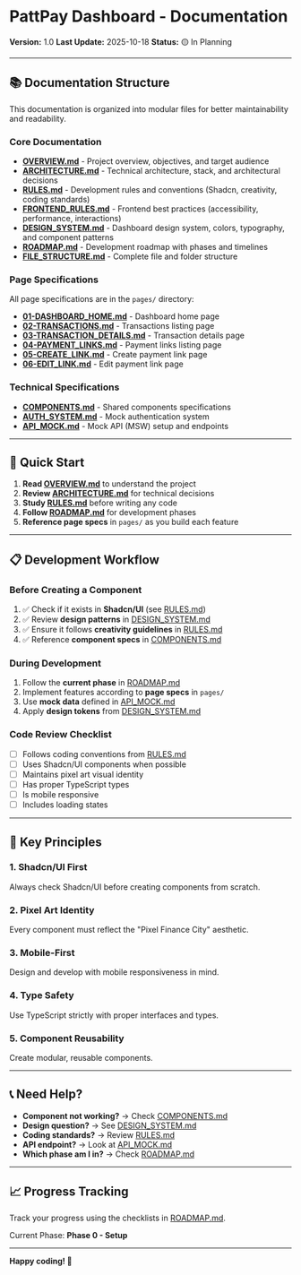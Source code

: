 # PattPay Dashboard - Documentation

**Version:** 1.0
**Last Update:** 2025-10-18
**Status:** 🟡 In Planning

---

## 📚 Documentation Structure

This documentation is organized into modular files for better maintainability and readability.

### Core Documentation

- **[OVERVIEW.md](./OVERVIEW.md)** - Project overview, objectives, and target audience
- **[ARCHITECTURE.md](./ARCHITECTURE.md)** - Technical architecture, stack, and architectural decisions
- **[RULES.md](./RULES.md)** - Development rules and conventions (Shadcn, creativity, coding standards)
- **[FRONTEND_RULES.md](./FRONTEND_RULES.md)** - Frontend best practices (accessibility, performance, interactions)
- **[DESIGN_SYSTEM.md](./DESIGN_SYSTEM.md)** - Dashboard design system, colors, typography, and component patterns
- **[ROADMAP.md](./ROADMAP.md)** - Development roadmap with phases and timelines
- **[FILE_STRUCTURE.md](./FILE_STRUCTURE.md)** - Complete file and folder structure

### Page Specifications

All page specifications are in the `pages/` directory:

- **[01-DASHBOARD_HOME.md](./pages/01-DASHBOARD_HOME.md)** - Dashboard home page
- **[02-TRANSACTIONS.md](./pages/02-TRANSACTIONS.md)** - Transactions listing page
- **[03-TRANSACTION_DETAILS.md](./pages/03-TRANSACTION_DETAILS.md)** - Transaction details page
- **[04-PAYMENT_LINKS.md](./pages/04-PAYMENT_LINKS.md)** - Payment links listing page
- **[05-CREATE_LINK.md](./pages/05-CREATE_LINK.md)** - Create payment link page
- **[06-EDIT_LINK.md](./pages/06-EDIT_LINK.md)** - Edit payment link page

### Technical Specifications

- **[COMPONENTS.md](./COMPONENTS.md)** - Shared components specifications
- **[AUTH_SYSTEM.md](./AUTH_SYSTEM.md)** - Mock authentication system
- **[API_MOCK.md](./API_MOCK.md)** - Mock API (MSW) setup and endpoints

---

## 🚀 Quick Start

1. **Read [OVERVIEW.md](./OVERVIEW.md)** to understand the project
2. **Review [ARCHITECTURE.md](./ARCHITECTURE.md)** for technical decisions
3. **Study [RULES.md](./RULES.md)** before writing any code
4. **Follow [ROADMAP.md](./ROADMAP.md)** for development phases
5. **Reference page specs** in `pages/` as you build each feature

---

## 📋 Development Workflow

### Before Creating a Component

1. ✅ Check if it exists in **Shadcn/UI** (see [RULES.md](./RULES.md))
2. ✅ Review **design patterns** in [DESIGN_SYSTEM.md](./DESIGN_SYSTEM.md)
3. ✅ Ensure it follows **creativity guidelines** in [RULES.md](./RULES.md)
4. ✅ Reference **component specs** in [COMPONENTS.md](./COMPONENTS.md)

### During Development

1. Follow the **current phase** in [ROADMAP.md](./ROADMAP.md)
2. Implement features according to **page specs** in `pages/`
3. Use **mock data** defined in [API_MOCK.md](./API_MOCK.md)
4. Apply **design tokens** from [DESIGN_SYSTEM.md](./DESIGN_SYSTEM.md)

### Code Review Checklist

- [ ] Follows coding conventions from [RULES.md](./RULES.md)
- [ ] Uses Shadcn/UI components when possible
- [ ] Maintains pixel art visual identity
- [ ] Has proper TypeScript types
- [ ] Is mobile responsive
- [ ] Includes loading states

---

## 🎯 Key Principles

### 1. Shadcn/UI First
Always check Shadcn/UI before creating components from scratch.

### 2. Pixel Art Identity
Every component must reflect the "Pixel Finance City" aesthetic.

### 3. Mobile-First
Design and develop with mobile responsiveness in mind.

### 4. Type Safety
Use TypeScript strictly with proper interfaces and types.

### 5. Component Reusability
Create modular, reusable components.

---

## 📞 Need Help?

- **Component not working?** → Check [COMPONENTS.md](./COMPONENTS.md)
- **Design question?** → See [DESIGN_SYSTEM.md](./DESIGN_SYSTEM.md)
- **Coding standards?** → Review [RULES.md](./RULES.md)
- **API endpoint?** → Look at [API_MOCK.md](./API_MOCK.md)
- **Which phase am I in?** → Check [ROADMAP.md](./ROADMAP.md)

---

## 📈 Progress Tracking

Track your progress using the checklists in [ROADMAP.md](./ROADMAP.md).

Current Phase: **Phase 0 - Setup**

---

**Happy coding! 🚀**
